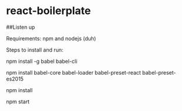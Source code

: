 # react-boilerplate

##Listen up

Requirements: 
npm and nodejs (duh)

Steps to install and run: 

npm install -g babel babel-cli

npm install babel-core babel-loader babel-preset-react babel-preset-es2015

npm install 

npm start




